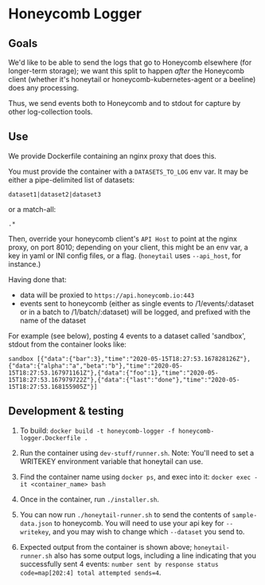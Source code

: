 # Honeycomb Logger

## Goals

We'd like to be able to send the logs that go to Honeycomb elsewhere (for
longer-term storage); we want this split to happen _after_ the Honeycomb client
(whether it's honeytail or honeycomb-kubernetes-agent or a beeline) does any
processing.

Thus, we send events both to Honeycomb and to stdout for capture by other
log-collection tools.

## Use

We provide Dockerfile containing an nginx proxy that does this.

You must provide the container with a `DATASETS_TO_LOG` env var. It may be
either a pipe-delimited list of datasets:
```
dataset1|dataset2|dataset3
```

or a match-all:
```
.*
```

Then, override your honeycomb client's `API Host` to point at the nginx proxy,
on port 8010; depending on your client, this might be an env var, a key in yaml
or INI config files, or a flag. (`honeytail` uses `--api_host`, for instance.)

Having done that:
- data will be proxied to `https://api.honeycomb.io:443`
- events sent to honeycomb (either as single events to /1/events/:dataset or in
  a batch to /1/batch/:dataset) will be logged, and prefixed with the name of
  the dataset

For example (see below), posting 4 events to a dataset
called 'sandbox', stdout from the container looks like:
```
sandbox [{"data":{"bar":3},"time":"2020-05-15T18:27:53.167828126Z"},{"data":{"alpha":"a","beta":"b"},"time":"2020-05-15T18:27:53.167971161Z"},{"data":{"foo":1},"time":"2020-05-15T18:27:53.167979722Z"},{"data":{"last":"done"},"time":"2020-05-15T18:27:53.168155905Z"}]
```

## Development & testing
1. To build: `docker build -t honeycomb-logger -f honeycomb-logger.Dockerfile .`

2. Run the container using `dev-stuff/runner.sh`. Note: You'll need to set a
   WRITEKEY environment variable that honeytail can use.

3. Find the container name using `docker ps`, and exec into it:
   `docker exec -it <container_name> bash`

4. Once in the container, run `./installer.sh`.

5. You can now run `./honeytail-runner.sh` to send the contents of `sample-data.json` to honeycomb. You will need to use your api key for `--writekey`, and you may wish to change which `--dataset` you send to.

6. Expected output from the container is shown above; `honeytail-runner.sh` also
   has some output logs, including a line indicating that you successfully sent
   4 events: `number sent by response status code=map[202:4] total attempted sends=4`.
